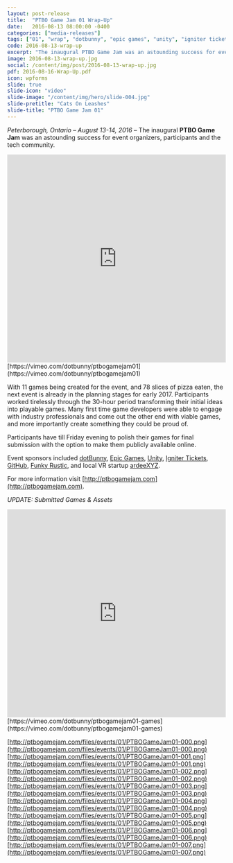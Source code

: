 ```yaml
---
layout: post-release
title:  "PTBO Game Jam 01 Wrap-Up"
date:   2016-08-13 08:00:00 -0400
categories: ["media-releases"]
tags: ["01", "wrap", "dotbunny", "epic games", "unity", "igniter tickets", "github", "funky rustic", "ardeeXYZ"]
code: 2016-08-13-wrap-up
excerpt: "The inaugural PTBO Game Jam was an astounding success for event organizers, participants and the tech community."
image: 2016-08-13-wrap-up.jpg
social: /content/img/post/2016-08-13-wrap-up.jpg
pdf: 2016-08-16-Wrap-Up.pdf
icon: wpforms
slide: true
slide-icon: "video"
slide-image: "/content/img/hero/slide-004.jpg"
slide-pretitle: "Cats On Leashes"
slide-title: "PTBO Game Jam 01"
---
```

_Peterborough, Ontario – August 13-14, 2016_ – The inaugural **PTBO Game Jam** was an astounding success for event organizers, participants and the tech community.

<iframe class="release-video" id="release-video" src="https://player.vimeo.com/video/178906574?api=1&player_id=release-video" frameborder="0" webkitAllowFullScreen mozallowfullscreen allowFullScreen width="100%" height="480"></iframe>
[https://vimeo.com/dotbunny/ptbogamejam01](https://vimeo.com/dotbunny/ptbogamejam01)

With 11 games being created for the event, and 78 slices of pizza eaten, the next event is already in the planning stages for early 2017.
Participants worked tirelessly through the 30-hour period transforming their initial ideas into playable games. Many first time game developers were able to engage with industry professionals and come out the other end with viable games, and more importantly create something they could be proud of.

Participants have till Friday evening to polish their games for final submission with the option to make them publicly available online.

Event sponsors included [dotBunny](http://dotbunny.com), [Epic Games](http://epicgames.com), [Unity](http://unity3d.com), [Igniter Tickets](http://ignitertickets.com), [GitHub](http://github.com), [Funky Rustic](http://funkyrustic.net), and local VR startup [ardeeXYZ](http://ardee.xyz).

For more information visit [http://ptbogamejam.com](http://ptbogamejam.com).

_UPDATE: Submitted Games & Assets_
<iframe class="release-video" id="release-video" src="https://player.vimeo.com/video/180384633?api=1&player_id=games-video" frameborder="0" webkitAllowFullScreen mozallowfullscreen allowFullScreen width="100%" height="480"></iframe>
[https://vimeo.com/dotbunny/ptbogamejam01-games](https://vimeo.com/dotbunny/ptbogamejam01-games)

[http://ptbogamejam.com/files/events/01/PTBOGameJam01-000.png](http://ptbogamejam.com/files/events/01/PTBOGameJam01-000.png)
[http://ptbogamejam.com/files/events/01/PTBOGameJam01-001.png](http://ptbogamejam.com/files/events/01/PTBOGameJam01-001.png)
[http://ptbogamejam.com/files/events/01/PTBOGameJam01-002.png](http://ptbogamejam.com/files/events/01/PTBOGameJam01-002.png)
[http://ptbogamejam.com/files/events/01/PTBOGameJam01-003.png](http://ptbogamejam.com/files/events/01/PTBOGameJam01-003.png)
[http://ptbogamejam.com/files/events/01/PTBOGameJam01-004.png](http://ptbogamejam.com/files/events/01/PTBOGameJam01-004.png)
[http://ptbogamejam.com/files/events/01/PTBOGameJam01-005.png](http://ptbogamejam.com/files/events/01/PTBOGameJam01-005.png)
[http://ptbogamejam.com/files/events/01/PTBOGameJam01-006.png](http://ptbogamejam.com/files/events/01/PTBOGameJam01-006.png)
[http://ptbogamejam.com/files/events/01/PTBOGameJam01-007.png](http://ptbogamejam.com/files/events/01/PTBOGameJam01-007.png)
